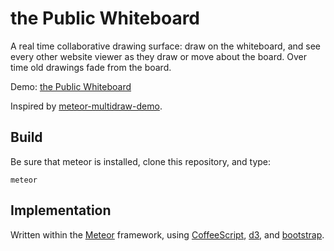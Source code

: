 the Public Whiteboard
=====================

A real time collaborative drawing surface: draw on the whiteboard, and see every
other website viewer as they draw or move about the board. Over time old
drawings fade from the board.

Demo: [the Public Whiteboard](http://publicboard.meteor.com)

Inspired by
[meteor-multidraw-demo](https://github.com/nwmartin/meteor-multidraw-demo).

Build
-----

Be sure that meteor is installed, clone this repository, and type:

    meteor

Implementation
--------------

Written within the [Meteor](http://meteorjs.com) framework, using
[CoffeeScript](http://coffeescript.org), [d3](http://d3js.org), and
[bootstrap](http://getbootstrap.com).
